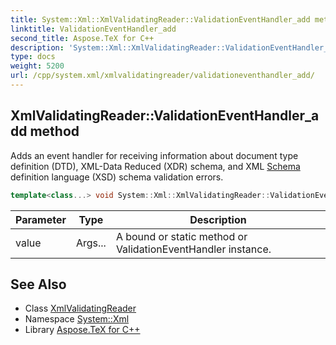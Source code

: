 ```yaml
---
title: System::Xml::XmlValidatingReader::ValidationEventHandler_add method
linktitle: ValidationEventHandler_add
second_title: Aspose.TeX for C++
description: 'System::Xml::XmlValidatingReader::ValidationEventHandler_add method. Adds an event handler for receiving information about document type definition (DTD), XML-Data Reduced (XDR) schema, and XML Schema definition language (XSD) schema validation errors in C++.'
type: docs
weight: 5200
url: /cpp/system.xml/xmlvalidatingreader/validationeventhandler_add/
---
```

## XmlValidatingReader::ValidationEventHandler_add method


Adds an event handler for receiving information about document type definition (DTD), XML-Data Reduced (XDR) schema, and XML [Schema](../../../system.xml.schema/) definition language (XSD) schema validation errors.

```cpp
template<class...> void System::Xml::XmlValidatingReader::ValidationEventHandler_add(Args... value)
```


| Parameter | Type | Description |
| --- | --- | --- |
| value | Args... | A bound or static method or ValidationEventHandler instance. |

## See Also

* Class [XmlValidatingReader](../)
* Namespace [System::Xml](../../)
* Library [Aspose.TeX for C++](../../../)
